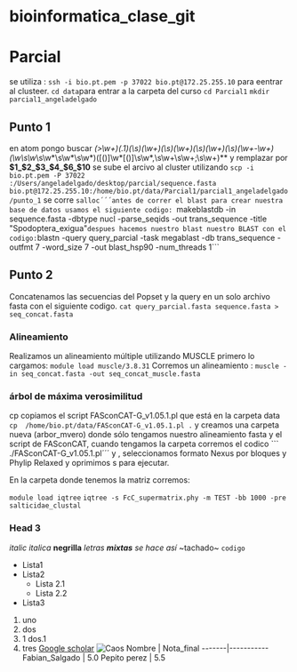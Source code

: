 # bioinformatica_clase_git
# Parcial
se utiliza :
```ssh -i bio.pt.pem -p 37022 bio.pt@172.25.255.10``` para eentrar al clusteer.
```cd data```para entrar a la carpeta del curso 
```cd Parcial1```
```mkdir parcial1_angeladelgado```
## Punto 1
en atom pongo buscar **(>\w+)(\.1)(\s)(\w+)(\s)(\w+)(\s)(\w+)(\s)(\w+-\w+) (\w*\s\w*\s\w*\s\w*\s\w*)([()]\w*[()]\s\w*,\s\w+\s\w+;\s\w+)** y remplazar por **$1_$2_$3_$4_$6_$10**
se sube el arcivo al cluster utilizando ```scp -i bio.pt.pem -P 37022 :/Users/angeladelgado/desktop/parcial/sequence.fasta bio.pt@172.25.255.10:/home/bio.pt/data/Parcial1/parcial1_angeladelgado/punto_1```
se corre ```salloc´´´antes de correr el blast
para crear nuestra base de datos usamos el siguiente codigo:
```makeblastdb -in sequence.fasta -dbtype nucl -parse_seqids -out trans_sequence -title "Spodoptera_exigua"```
despues hacemos nuestro blast nuestro BLAST con el codigo:
```blastn -query query_parcial -task megablast -db trans_sequence -outfmt 7 -word_size 7 -out blast_hsp90 -num_threads 1```
## Punto 2
Concatenamos las secuencias del Popset y la query en un solo archivo fasta con el siguiente codigo.
```cat query_parcial.fasta sequence.fasta > seq_concat.fasta```
### Alineamiento
Realizamos un alineamiento múltiple utilizando MUSCLE 
primero lo cargamos: ```module load muscle/3.8.31```
Corremos un alineamiento :
```muscle -in seq_concat.fasta -out seq_concat_muscle.fasta```

### árbol de máxima verosimilitud 
 cp copiamos el script FASconCAT-G_v1.05.1.pl que está en la carpeta data ```cp  /home/bio.pt/data/FASconCAT-G_v1.05.1.pl .``` y creamos una carpeta nueva (arbor_mvero) donde sólo tengamos nuestro alineamiento fasta y el script de FASconCAT, cuando tengamos la carpeta corremos el codico ``` ./FASconCAT-G_v1.05.1.pl´´´ y , seleccionamos formato Nexus por bloques y Phylip Relaxed y oprimimos s para ejecutar.
 
En la carpeta donde tenemos la matriz corremos:

```module load iqtree```
```iqtree -s FcC_supermatrix.phy -m TEST -bb 1000 -pre salticidae_clustal```








### Head 3
*italic*
_italica_
**negrilla**
_letras **mixtas** se hace así_
~tachado~
```codigo```
* Lista1
* Lista2
  * Lista 2.1
  * Lista 2.2
* Lista3
1. uno
2. dos
  2. 1 dos.1
3. tres
[Google scholar](https://scholar.google.com/citations?user=Oqq-sgcAAAAJ&hl=es)
![Caos](https://i.pinimg.com/originals/e0/19/17/e0191785c29396e42bccc19c6c3db098.jpg)
Nombre | Nota_final
-------|-----------
Fabian_Salgado | 5.0
Pepito perez | 5.5
